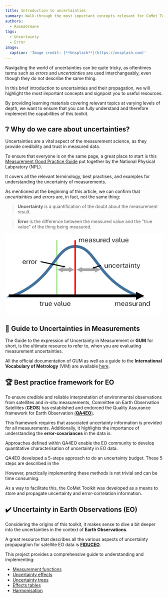 ```yaml
---
title: Introduction to uncertainties
summary: Walk-through the most important concepts relevant for CoMet Toolkit and its applications. 
authors:
  - RasmaOrmane
tags:
  - Uncertainty
  - Error
image:
  caption: 'Image credit: [**Unsplash**](https://unsplash.com)'
---
```


Navigating the world of uncertainties can be quite tricky, as oftentimes terms such as _errors_ and _uncertainties_ are used interchangeably, even though they do not describe the same thing.

In this brief introduction to uncertainties and their propagation, we will highlight the most important concepts and signpost you to useful resources. 

By providing learning materials covering relevant topics at varying levels of depth, we want to ensure that you can fully understand and therefore implement the capabilities of this toolkit. 

## ❔ Why do we care about uncertainties?

Uncertainties are a vital aspect of the measurement science, as they provide credibility and trust in measured data. 

To ensure that everyone is on the same page, a great place to start is this [Measurement Good Practice Guide](https://eprintspublications.npl.co.uk/1568/1/MGPG11.pdf#:~:text=Every%20measurement%20is%20subject%20to%20some%20uncertainty.%20A,environment%2C%20from%20the%20operator%2C%20and%20from%20other%20sources.) put together by the National Physical Labpratory (NPL).

It covers all the relevant terminology, best practises, and examples for understanding the uncertainty of measurements. 

As mentioned at the beginning of this article, we can confirm that _uncertainties_ and _errors_ are, in fact, not the same thing: 

  > **Uncertainty** is a quantification of the doubt about the measurement result. 


  > **Error** is the difference between the measured value and the "true value" of the thing being measured. 

![img.png](img.png)

## 📜 **G**uide to **U**ncertainties in **M**easurements

The Guide to the expression of Uncertainty in Measurement or **GUM** for short, is the ultimate resource to refer to, when you are evaluating measurement uncertainties. 

All the official documentation of GUM as well as a guide to the **International Vocabulary of Metrology** (VIM) are available [here](https://www.bipm.org/en/committees/jc/jcgm/publications). 


## 🏆 Best practice framework for EO

To ensure credible and reliable interpretation of environmental observations from satellites and in-situ measurements, Committee on Earth Observation Satellites (**CEOS**) has established and endorced the Quality Assurance framework for Earth Observation [(**QA4EO**)](https://qa4eo.org/). 

This framework requires that associated uncertainty information is provided for all measurements. Additionally, it highlights the importance of understanding the **error-covariances** in the data is. 

Approaches defined within QA4EO enable the EO community to develop quantitative characterisation of uncertainty in EO data. 

QA4EO developed a 5-steps approach to do an uncertainty budget. These 5 steps are described in the   

However, practically implementing these methods is not trivial and can be time consuming. 

As a way to facilitate this, the CoMet Toolkit was developed as a means to store and propagate uncertainty and error-correlation information. 




## ✔️ Uncertainty in Earth Observations (EO)

Considering the origins of this toolkit, it makes sense to dive a bit deeper into the uncertainties in the context of **Earth Observations**.

A great resource that describes all the various aspects of uncertainty propapagtion for satellite EO data is [**FIDUCEO**](https://research.reading.ac.uk/fiduceo/). 

This project provides a comprehensive guide to understanding and implementing:

  - [Measurement functions](https://research.reading.ac.uk/fiduceo/fcdrs/theoretical-basis-2/1-determining-the-measurement-function/)
  - [Uncertainty effects](https://research.reading.ac.uk/fiduceo/fcdrs/theoretical-basis-2/2-defining-uncertainty-effects/)
  - [Uncertainty trees](https://research.reading.ac.uk/fiduceo/fcdrs/theoretical-basis-2/2-defining-uncertainty-effects/)
  - [Effects tables](https://research.reading.ac.uk/fiduceo/fcdrs/theoretical-basis-2/4-completing-the-effects-table/)
  - [Harmonisation](https://research.reading.ac.uk/fiduceo/fcdrs/harmonisation/)



